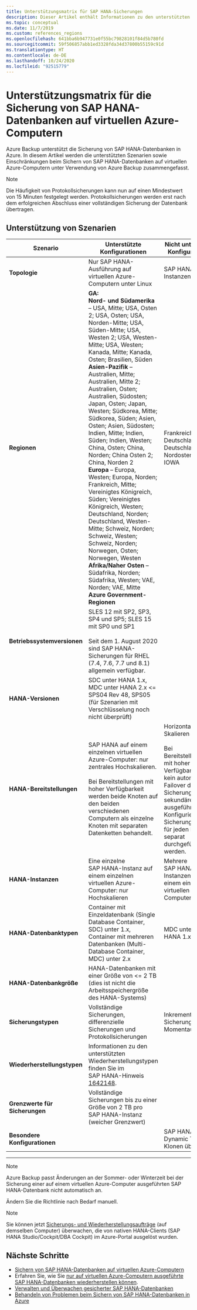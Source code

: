 ```yaml
---
title: Unterstützungsmatrix für SAP HANA-Sicherungen
description: Dieser Artikel enthält Informationen zu den unterstützten Szenarien und zu Einschränkungen beim Sichern von SAP HANA-Datenbanken auf virtuellen Azure-Computern unter Verwendung von Azure Backup.
ms.topic: conceptual
ms.date: 11/7/2019
ms.custom: references_regions
ms.openlocfilehash: 641bba6b947731e0f55bc79828101f84d5b780fd
ms.sourcegitcommit: 59f506857abb1ed3328fda34d37800b55159c91d
ms.translationtype: HT
ms.contentlocale: de-DE
ms.lasthandoff: 10/24/2020
ms.locfileid: "92515779"
---
```

# <a name="support-matrix-for-backup-of-sap-hana-databases-on-azure-vms"></a>Unterstützungsmatrix für die Sicherung von SAP HANA-Datenbanken auf virtuellen Azure-Computern

Azure Backup unterstützt die Sicherung von SAP HANA-Datenbanken in Azure. In diesem Artikel werden die unterstützten Szenarien sowie Einschränkungen beim Sichern von SAP HANA-Datenbanken auf virtuellen Azure-Computern unter Verwendung von Azure Backup zusammengefasst.

> [!NOTE]
> Die Häufigkeit von Protokollsicherungen kann nun auf einen Mindestwert von 15 Minuten festgelegt werden. Protokollsicherungen werden erst nach dem erfolgreichen Abschluss einer vollständigen Sicherung der Datenbank übertragen.

## <a name="scenario-support"></a>Unterstützung von Szenarien

| **Szenario**               | **Unterstützte Konfigurationen**                                | **Nicht unterstützte Konfigurationen**                              |
| -------------------------- | ------------------------------------------------------------ | ------------------------------------------------------------ |
| **Topologie**               | Nur SAP HANA-Ausführung auf virtuellen Azure-Computern unter Linux                    | SAP HANA (große Instanzen)                                   |
| **Regionen**                   | **GA:**<br> **Nord- und Südamerika** – USA, Mitte; USA, Osten 2; USA, Osten; USA, Norden-Mitte; USA, Süden-Mitte; USA, Westen 2; USA, Westen-Mitte; USA, Westen; Kanada, Mitte; Kanada, Osten; Brasilien, Süden <br> **Asien-Pazifik** – Australien, Mitte; Australien, Mitte 2; Australien, Osten; Australien, Südosten; Japan, Osten; Japan, Westen; Südkorea, Mitte; Südkorea, Süden; Asien, Osten; Asien, Südosten; Indien, Mitte; Indien, Süden; Indien, Westen; China, Osten; China, Norden; China Osten 2; China, Norden 2 <br> **Europa** – Europa, Westen; Europa, Norden; Frankreich, Mitte; Vereinigtes Königreich, Süden; Vereinigtes Königreich, Westen; Deutschland, Norden; Deutschland, Westen-Mitte; Schweiz, Norden; Schweiz, Westen; Schweiz, Norden; Norwegen, Osten; Norwegen, Westen <br> **Afrika/Naher Osten** – Südafrika, Norden; Südafrika, Westen; VAE, Norden; VAE, Mitte  <BR>  **Azure Government-Regionen** | Frankreich, Süden; Deutschland, Mitte; Deutschland, Nordosten; US Gov IOWA |
| **Betriebssystemversionen**            | SLES 12 mit SP2, SP3, SP4 und SP5; SLES 15 mit SP0 und SP1 <br><br>  Seit dem 1. August 2020 sind SAP HANA-Sicherungen für RHEL (7.4, 7.6, 7.7 und 8.1) allgemein verfügbar.                |                                             |
| **HANA-Versionen**          | SDC unter HANA 1.x, MDC unter HANA 2.x <= SPS04 Rev 48, SPS05 (für Szenarien mit Verschlüsselung noch nicht überprüft)      |                                                            |
| **HANA-Bereitstellungen**       | SAP HANA auf einem einzelnen virtuellen Azure-Computer: nur zentrales Hochskalieren. <br><br> Bei Bereitstellungen mit hoher Verfügbarkeit werden beide Knoten auf den beiden verschiedenen Computern als einzelne Knoten mit separaten Datenketten behandelt.               | Horizontales Skalieren <br><br> Bei Bereitstellungen mit hoher Verfügbarkeit wird kein automatisches Failover der Sicherung auf den sekundären Knoten ausgeführt. Das Konfigurieren der Sicherung sollte für jeden Knoten separat durchgeführt werden.                                           |
| **HANA-Instanzen**         | Eine einzelne SAP HANA-Instanz auf einem einzelnen virtuellen Azure-Computer: nur Hochskalieren | Mehrere SAP HANA-Instanzen auf einem einzelnen virtuellen Computer                  |
| **HANA-Datenbanktypen**    | Container mit Einzeldatenbank (Single Database Container, SDC) unter 1.x, Container mit mehreren Datenbanken (Multi-Database Container, MDC) unter 2.x | MDC unter HANA 1.x                                              |
| **HANA-Datenbankgröße**     | HANA-Datenbanken mit einer Größe von <= 2 TB (dies ist nicht die Arbeitsspeichergröße des HANA-Systems)               |                                                              |
| **Sicherungstypen**           | Vollständige Sicherungen, differenzielle Sicherungen und Protokollsicherungen                          | Inkrementelle Sicherungen, Momentaufnahmen                                       |
| **Wiederherstellungstypen**          | Informationen zu den unterstützten Wiederherstellungstypen finden Sie im SAP HANA-Hinweis [1642148](https://launchpad.support.sap.com/#/notes/1642148). |                                                              |
| **Grenzwerte für Sicherungen**          | Vollständige Sicherungen bis zu einer Größe von 2 TB pro SAP HANA-Instanz (weicher Grenzwert)         |                                                              |
| **Besondere Konfigurationen** |                                                              | SAP HANA + Dynamic Tiering <br>  Klonen über LaMa        |

------

>[!NOTE]
>Azure Backup passt Änderungen an der Sommer- oder Winterzeit bei der Sicherung einer auf einem virtuellen Azure-Computer ausgeführten SAP HANA-Datenbank nicht automatisch an.
>
>Ändern Sie die Richtlinie nach Bedarf manuell.

> [!NOTE]
> Sie können jetzt [Sicherungs- und Wiederherstellungsaufträge](./sap-hana-db-manage.md#monitor-manual-backup-jobs-in-the-portal) (auf demselben Computer) überwachen, die von nativen HANA-Clients (SAP HANA Studio/Cockpit/DBA Cockpit) im Azure-Portal ausgelöst wurden.

## <a name="next-steps"></a>Nächste Schritte

* [Sichern von SAP HANA-Datenbanken auf virtuellen Azure-Computern](./backup-azure-sap-hana-database.md)
* Erfahren Sie, wie Sie [nur auf virtuellen Azure-Computern ausgeführte SAP HANA-Datenbanken wiederherstellen können](./sap-hana-db-restore.md).
* [Verwalten und Überwachen gesicherter SAP HANA-Datenbanken](sap-hana-db-manage.md)
* [Behandeln von Problemen beim Sichern von SAP HANA-Datenbanken in Azure](./backup-azure-sap-hana-database-troubleshoot.md)

